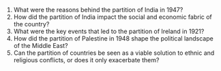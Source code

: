 

1. What were the reasons behind the partition of India in 1947?
2. How did the partition of India impact the social and economic fabric of the country?
3. What were the key events that led to the partition of Ireland in 1921?
4. How did the partition of Palestine in 1948 shape the political landscape of the Middle East?
5. Can the partition of countries be seen as a viable solution to ethnic and religious conflicts, or does it only exacerbate them?